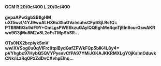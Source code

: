 #### GCM R 20/0c/400 L 20/0c/400
**gvpaAPw2gbSB8gHM**<br/>**uXf5wzl/4YJ9wuALHX6u35aGVaIvluhsCFp6SjLRsfQ=**<br/>**PTBRM93c9dF9Y+OmLgsPWE6kzuGAylQQEghMe4qnTjEln9ourGswAKRwx9G3jMu8M2a8L2oFsTMpSbSR...**<br/><br/>
**OTs0NX2bcplykSmV**<br/>**wwIXVSog0u0qVlFrc8tplBydGafZFWkFQp5blK4L8y4=**<br/>**pVYhgbc97HybQ5QVYPyenvCfPA97YMiJOKAJKKRMXLgY0jKsImOduvkCNk/iLzRqOPzZdDvCXvhpElnq...**